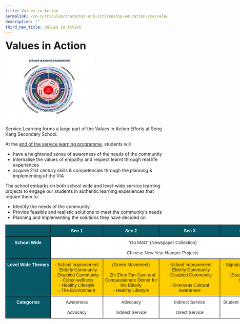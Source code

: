 ```yaml
---
title: Values in Action
permalink: /co-curriculum/character-and-citizenship-education-cce/values-in-action/
description: ""
third_nav_title: Values in Action
---
```



**<font size=6>Values in Action</font>**<br>

<img src="/images/CCE/Service%20Learning%20Framework.jpg"  
     style="width:55%">
		 
Service Learning forms a large part of the Values in Action Efforts at Seng Kang Secondary School.

At the <u>end of the service learning programme</u>, students will

*   have a heightened sense of awareness of the needs of the community
*   internalise the values of empathy and respect learnt through real life experiences
*   acquire 21st century skills & competencies through the planning & implementing of the VIA

The school embarks on both school wide and level-wide service learning projects to engage our students in authentic learning experiences that require them to:

*   Identify the needs of the community
*   Provide feasible and realistic solutions to meet the community’s needs
*   Planning and Implementing the solutions they have decided on

<table style="border-collapse:collapse;border-spacing:0;table-layout: fixed; width: 840px" class="tg"><colgroup><col style="width: 141px"><col style="width: 163px"><col style="width: 176px"><col style="width: 190px"><col style="width: 170px"></colgroup><thead><tr><th style="background-color:#075968;border-color:black;border-style:solid;border-width:1px;font-family:Arial, sans-serif;font-size:14px;font-weight:normal;overflow:hidden;padding:10px 5px;text-align:left;vertical-align:top;word-break:normal"></th><th style="background-color:#075968;border-color:black;border-style:solid;border-width:1px;color:#FFF;font-family:Arial, sans-serif;font-size:14px;font-weight:bold;overflow:hidden;padding:10px 5px;text-align:center;vertical-align:top;word-break:normal"><span style="color:#FFF;background-color:#075968">Sec 1</span></th><th style="background-color:#075968;border-color:black;border-style:solid;border-width:1px;color:#FFF;font-family:Arial, sans-serif;font-size:14px;font-weight:bold;overflow:hidden;padding:10px 5px;text-align:center;vertical-align:top;word-break:normal"><span style="color:#FFF;background-color:#075968">Sec 2</span></th><th style="background-color:#075968;border-color:black;border-style:solid;border-width:1px;color:#FFF;font-family:Arial, sans-serif;font-size:14px;font-weight:bold;overflow:hidden;padding:10px 5px;text-align:center;vertical-align:top;word-break:normal"><span style="color:#FFF;background-color:#075968">Sec 3</span></th><th style="background-color:#075968;border-color:black;border-style:solid;border-width:1px;color:#FFF;font-family:Arial, sans-serif;font-size:14px;font-weight:bold;overflow:hidden;padding:10px 5px;text-align:center;vertical-align:top;word-break:normal"><span style="color:#FFF;background-color:#075968">Sec 4/5</span></th></tr></thead><tbody><tr><td style="background-color:#075968;border-color:black;border-style:solid;border-width:1px;color:#FFF;font-family:Arial, sans-serif;font-size:14px;font-weight:bold;overflow:hidden;padding:10px 5px;text-align:center;vertical-align:top;word-break:normal"><span style="color:#FFF;background-color:#075968">School Wide</span></td><td style="background-color:#FFF;border-color:black;border-style:solid;border-width:1px;color:#282828;font-family:Arial, sans-serif;font-size:14px;overflow:hidden;padding:10px 5px;text-align:center;vertical-align:top;word-break:normal" colspan="4">“Go MAD” (Newspaper Collection)<br><br>Chinese New Year Hamper Projects<br></td></tr><tr><td style="background-color:#075968;border-color:black;border-style:solid;border-width:1px;color:#FFF;font-family:Arial, sans-serif;font-size:14px;font-weight:bold;overflow:hidden;padding:10px 5px;text-align:center;vertical-align:top;word-break:normal"><span style="color:#FFF;background-color:#075968">Level Wide Themes</span></td><td style="background-color:#FFCE00;border-color:black;border-style:solid;border-width:1px;color:#282828;font-family:Arial, sans-serif;font-size:14px;overflow:hidden;padding:10px 5px;text-align:center;vertical-align:top;word-break:normal">- School Improvement<br>- Elderly Community<br>- Disabled Community<br>- Cyber-wellness<br>- Healthy Lifestyle<br>- The Environment</td><td style="background-color:#FFCE00;border-color:black;border-style:solid;border-width:1px;color:#282828;font-family:Arial, sans-serif;font-size:14px;overflow:hidden;padding:10px 5px;text-align:center;vertical-align:top;word-break:normal">(Green Movement)<br><br>- Zhi Zhen Tan Care and Compassionate Dinner for the Elderly<br>- Healthy Lifestyle</td><td style="background-color:#FFCE00;border-color:black;border-style:solid;border-width:1px;color:#282828;font-family:Arial, sans-serif;font-size:14px;overflow:hidden;padding:10px 5px;text-align:center;vertical-align:top;word-break:normal">- School Improvement<br>- Elderly Community<br>- Disabled Community<br><br>- Overseas Cultural Awareness<br></td><td style="background-color:#FFCE00;border-color:black;border-style:solid;border-width:1px;color:#282828;font-family:Arial, sans-serif;font-size:14px;overflow:hidden;padding:10px 5px;text-align:center;vertical-align:top;word-break:normal">- Signature programmes<br><br>(Student-initiated themes)</td></tr><tr><td style="background-color:#075968;border-color:black;border-style:solid;border-width:1px;color:#FFF;font-family:Arial, sans-serif;font-size:14px;font-weight:bold;overflow:hidden;padding:10px 5px;text-align:center;vertical-align:top;word-break:normal"><span style="color:#FFF;background-color:#075968">Categories</span></td><td style="background-color:#FFF;border-color:black;border-style:solid;border-width:1px;color:#282828;font-family:Arial, sans-serif;font-size:14px;overflow:hidden;padding:10px 5px;text-align:center;vertical-align:top;word-break:normal">Awareness<br><br>Advocacy<br></td><td style="background-color:#FFF;border-color:black;border-style:solid;border-width:1px;color:#282828;font-family:Arial, sans-serif;font-size:14px;overflow:hidden;padding:10px 5px;text-align:center;vertical-align:top;word-break:normal">Advocacy<br><br>Indirect Service</td><td style="background-color:#FFF;border-color:black;border-style:solid;border-width:1px;color:#282828;font-family:Arial, sans-serif;font-size:14px;overflow:hidden;padding:10px 5px;text-align:center;vertical-align:top;word-break:normal">Indirect Service<br><br>Direct Service</td><td style="background-color:#FFF;border-color:black;border-style:solid;border-width:1px;color:#282828;font-family:Arial, sans-serif;font-size:14px;overflow:hidden;padding:10px 5px;text-align:center;vertical-align:top;word-break:normal">Student initiated themes</td></tr></tbody></table>